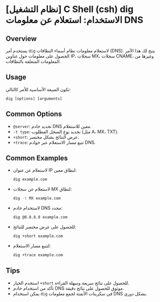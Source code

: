 # [نظام التشغيل] C Shell (csh) dig الاستخدام: استعلام عن معلومات DNS

## Overview
يستخدم أمر `dig` لاستعلام معلومات نظام أسماء النطاقات (DNS). يتيح لك هذا الأمر الحصول على معلومات حول عناوين IP، سجلات MX، سجلات CNAME، وغيرها من المعلومات المتعلقة بالنطاقات.

## Usage
تكون الصيغة الأساسية للأمر كالتالي:
```
dig [options] [arguments]
```

## Common Options
- `@server`: تحديد خادم DNS معين للاستعلام.
- `-t type`: تحديد نوع السجل المطلوب (مثل A، MX، TXT).
- `+short`: عرض النتائج بشكل مختصر.
- `+trace`: تتبع مسار الاستعلام عبر خوادم DNS.

## Common Examples
- لاستعلام عن عنوان IP لنطاق معين:
    ```bash
    dig example.com
    ```

- لاستعلام عن سجلات MX لنطاق:
    ```bash
    dig -t MX example.com
    ```

- لاستخدام خادم DNS محدد:
    ```bash
    dig @8.8.8.8 example.com
    ```

- للحصول على عرض مختصر للنتائج:
    ```bash
    dig +short example.com
    ```

- لتتبع مسار الاستعلام:
    ```bash
    dig +trace example.com
    ```

## Tips
- استخدم الخيار `+short` للحصول على نتائج سريعة وسهلة القراءة.
- تأكد من استخدام خادم DNS موثوق للحصول على نتائج دقيقة.
- يمكن استخدام `dig` في سكربتات الأتمتة لجمع معلومات DNS بشكل دوري.